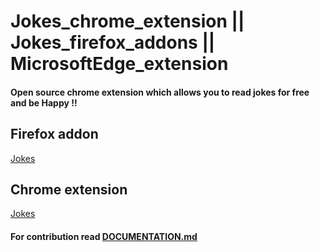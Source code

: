 # Jokes_chrome_extension || Jokes_firefox_addons || MicrosoftEdge_extension
#### Open source chrome extension which allows you to read jokes for free and be Happy !!
## Firefox addon 
[Jokes](https://addons.mozilla.org/en-US/firefox/addon/read-jokes/)
## Chrome extension
[Jokes](https://chrome.google.com/webstore/detail/jokes/ippoklecbobjboemkghfbibnpfkfeffb/related?hl=en&pli=1)
#### For contribution read [DOCUMENTATION.md](https://github.com/Himanshunitrr/Jokes_chrome_extension/blob/master/CONTRIBUTION.md)
